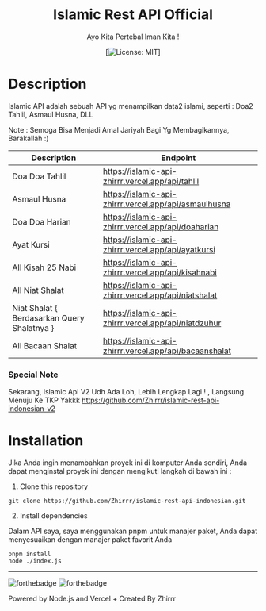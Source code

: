 <div align="center">
<h1>Islamic Rest API Official</h1>

<p>Ayo Kita Pertebal Iman Kita !</p>

[![License: MIT](https://img.shields.io/badge/License-MIT-yellow.svg)]
</div>

# Description
Islamic API adalah sebuah API yg menampilkan data2 islami, seperti : Doa2 Tahlil, Asmaul Husna, DLL

Note : Semoga Bisa Menjadi Amal Jariyah Bagi Yg Membagikannya, Barakallah :)


| Description | Endpoint | 
|------------ | ---------|
| Doa Doa Tahlil | https://islamic-api-zhirrr.vercel.app/api/tahlil | 
| Asmaul Husna | https://islamic-api-zhirrr.vercel.app/api/asmaulhusna | 
| Doa Doa Harian | https://islamic-api-zhirrr.vercel.app/api/doaharian | 
| Ayat Kursi | https://islamic-api-zhirrr.vercel.app/api/ayatkursi | 
| All Kisah 25 Nabi | https://islamic-api-zhirrr.vercel.app/api/kisahnabi | 
| All Niat Shalat | https://islamic-api-zhirrr.vercel.app/api/niatshalat | 
| Niat Shalat { Berdasarkan Query Shalatnya } | https://islamic-api-zhirrr.vercel.app/api/niatdzuhur | 
| All Bacaan Shalat | https://islamic-api-zhirrr.vercel.app/api/bacaanshalat | 

### Special Note
Sekarang, Islamic Api V2 Udh Ada Loh, Lebih Lengkap Lagi ! , Langsung Menuju Ke TKP Yakkk https://github.com/Zhirrr/islamic-rest-api-indonesian-v2

# Installation
Jika Anda ingin menambahkan proyek ini di komputer Anda sendiri, Anda dapat menginstal proyek ini dengan mengikuti langkah di bawah ini :

1. Clone this repository
```
git clone https://github.com/Zhirrr/islamic-rest-api-indonesian.git
```
2. Install dependencies

Dalam API saya, saya menggunakan pnpm untuk manajer paket, Anda dapat menyesuaikan dengan manajer paket favorit Anda
```
pnpm install
node ./index.js
```

---
![forthebadge](https://forthebadge.com/images/badges/built-with-love.svg)
![forthebadge](https://forthebadge.com/images/badges/made-with-javascript.svg)

Powered by Node.js and Vercel + Created By Zhirrr
